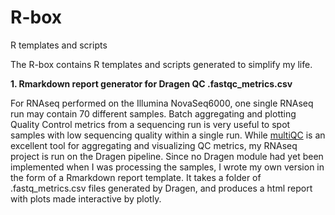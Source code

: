 # R-box
R templates and scripts



The R-box contains R templates and scripts generated to simplify my life.

**1. Rmarkdown report generator for Dragen QC .fastqc_metrics.csv**

For RNAseq performed on the Illumina NovaSeq6000, one single RNAseq run may contain 70 different samples. Batch aggregating and plotting Quality Control metrics from a sequencing run is very useful to spot samples with low sequencing quality within a single run.
While [multiQC](https://multiqc.info) is an excellent tool for aggregating and visualizing QC metrics, my RNAseq project is run on the Dragen pipeline. Since no Dragen module had yet been implemented when I was processing the samples, I wrote my own version in the form of a Rmarkdown report template. It takes a folder of .fastq_metrics.csv files generated by Dragen, and produces a html report with plots made interactive by plotly. 
